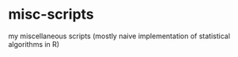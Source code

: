 # misc-scripts
 my miscellaneous scripts (mostly naive implementation of statistical algorithms in R)
